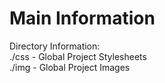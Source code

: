 # Main Information

Directory Information:  
./css - Global Project Stylesheets  
./img - Global Project Images  
